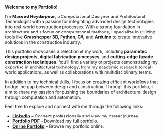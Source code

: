 **Welcome to my Portfolio!**

I’m **Masood Heydarpour**, a Computational Designer and Architectural Technologist with a passion for integrating advanced design technologies into real-world construction processes. With a strong foundation in architecture and a focus on computational methods, I specialize in utilizing tools like **Grasshopper 3D, Python, C#,** and **Arduino** to create innovative solutions in the construction industry.

This portfolio showcases a selection of my work, including **parametric design projects**, **digital fabrication processes**, and **cutting-edge facade construction techniques**. You’ll find a variety of projects demonstrating my expertise in architectural technology, from my academic research to real-world applications, as well as collaborations with multidisciplinary teams.

In addition to my technical skills, I focus on creating efficient workflows that bridge the gap between design and construction. Through this portfolio, I aim to share my passion for pushing the boundaries of architectural design through computation and automation.

Feel free to explore and connect with me through the following links:

- **[LinkedIn](https://www.linkedin.com/in/masood-heydarpour-16970415a/)** – Connect professionally and view my career journey.
- **[Portfolio PDF](https://drive.google.com/file/d/1jeH4QBJ9k10l-hHZiE7lesbbBiLfjw-h/view?usp=sharing)** – Download my full portfolio.
- **[Online Portfolio](https://issuu.com/masood-heydarpour/docs/portfolio-_masood_heydarpour_)** – Browse my portfolio online.
